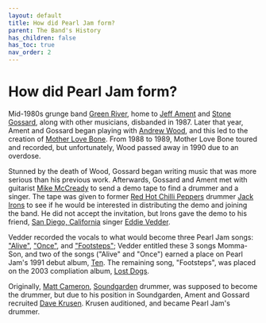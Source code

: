 ```yaml
---
layout: default
title: How did Pearl Jam form?
parent: The Band's History
has_children: false
has_toc: true
nav_order: 2
---
```


# How did Pearl Jam form? 

Mid-1980s grunge band [Green River](https://google.com), home to [Jeff Ament](https://google.com) and [Stone Gossard](https://google.com), along with other musicians, disbanded in 1987. Later that year, Ament and Gossard began playing with [Andrew Wood](https://google.com), and this led to the creation of [Mother Love Bone](https://google.com). From 1988 to 1989, Mother Love Bone toured and recorded, but unfortunately, Wood passed away in 1990 due to an overdose.

Stunned by the death of Wood, Gossard began writing music that was more serious than his previous work. Afterwards, Gossard and Ament met with guitarist [Mike McCready](https://google.com) to send a demo tape to find a drummer and a singer. The tape was given to former [Red Hot Chilli Peppers](https://google.com) drummer [Jack Irons](https://google.com) to see if he would be interested in distributing the demo and joining the band. He did not accept the invitation, but Irons gave the demo to his friend, [San Diego, California](https://www.sandiego.gov) singer [Eddie Vedder](https://google.com).

Vedder recorded the vocals to what would become three Pearl Jam songs: ["Alive"](https://google.com), ["Once"](https://google.com), and ["Footsteps"](https://google.com); Vedder entitled these 3 songs Momma-Son, and two of the songs ("Alive" and "Once") earned a place on Pearl Jam's 1991 debut album, [Ten](https://google.com). The remaining song, "Footsteps", was placed on the 2003 compliation album, [Lost Dogs](https://google.com).

Originally, [Matt Cameron](https://google.com), [Soundgarden](https://google.com) drummer, was supposed to become the drummer, but due to his position in Soundgarden, Ament and Gossard recruited [Dave Krusen](https://google.com). Krusen auditioned, and became Pearl Jam's drummer.
